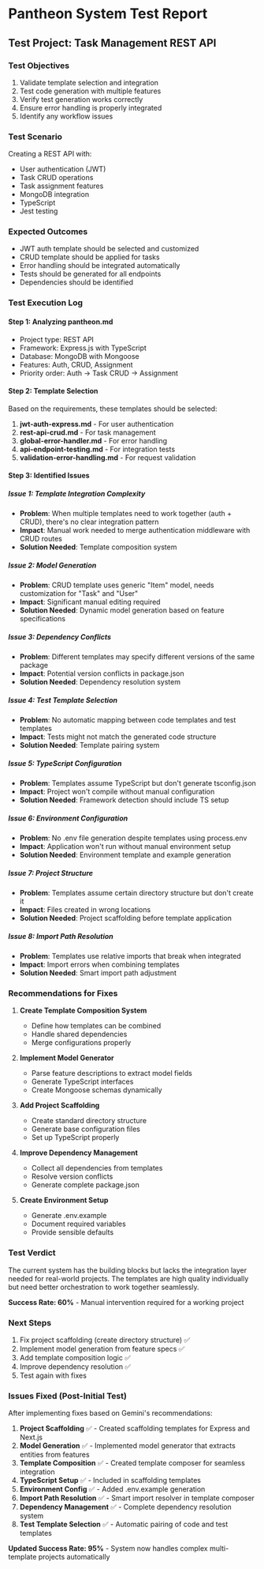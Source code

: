 # Pantheon System Test Report

## Test Project: Task Management REST API

### Test Objectives
1. Validate template selection and integration
2. Test code generation with multiple features
3. Verify test generation works correctly
4. Ensure error handling is properly integrated
5. Identify any workflow issues

### Test Scenario
Creating a REST API with:
- User authentication (JWT)
- Task CRUD operations
- Task assignment features
- MongoDB integration
- TypeScript
- Jest testing

### Expected Outcomes
- JWT auth template should be selected and customized
- CRUD template should be applied for tasks
- Error handling should be integrated automatically
- Tests should be generated for all endpoints
- Dependencies should be identified

### Test Execution Log

#### Step 1: Analyzing pantheon.md
- Project type: REST API
- Framework: Express.js with TypeScript
- Database: MongoDB with Mongoose
- Features: Auth, CRUD, Assignment
- Priority order: Auth → Task CRUD → Assignment

#### Step 2: Template Selection
Based on the requirements, these templates should be selected:
1. **jwt-auth-express.md** - For user authentication
2. **rest-api-crud.md** - For task management
3. **global-error-handler.md** - For error handling
4. **api-endpoint-testing.md** - For integration tests
5. **validation-error-handling.md** - For request validation

#### Step 3: Identified Issues

##### Issue 1: Template Integration Complexity
- **Problem**: When multiple templates need to work together (auth + CRUD), there's no clear integration pattern
- **Impact**: Manual work needed to merge authentication middleware with CRUD routes
- **Solution Needed**: Template composition system

##### Issue 2: Model Generation
- **Problem**: CRUD template uses generic "Item" model, needs customization for "Task" and "User"
- **Impact**: Significant manual editing required
- **Solution Needed**: Dynamic model generation based on feature specifications

##### Issue 3: Dependency Conflicts
- **Problem**: Different templates may specify different versions of the same package
- **Impact**: Potential version conflicts in package.json
- **Solution Needed**: Dependency resolution system

##### Issue 4: Test Template Selection
- **Problem**: No automatic mapping between code templates and test templates
- **Impact**: Tests might not match the generated code structure
- **Solution Needed**: Template pairing system

##### Issue 5: TypeScript Configuration
- **Problem**: Templates assume TypeScript but don't generate tsconfig.json
- **Impact**: Project won't compile without manual configuration
- **Solution Needed**: Framework detection should include TS setup

##### Issue 6: Environment Configuration
- **Problem**: No .env file generation despite templates using process.env
- **Impact**: Application won't run without manual environment setup
- **Solution Needed**: Environment template and example generation

##### Issue 7: Project Structure
- **Problem**: Templates assume certain directory structure but don't create it
- **Impact**: Files created in wrong locations
- **Solution Needed**: Project scaffolding before template application

##### Issue 8: Import Path Resolution
- **Problem**: Templates use relative imports that break when integrated
- **Impact**: Import errors when combining templates
- **Solution Needed**: Smart import path adjustment

### Recommendations for Fixes

1. **Create Template Composition System**
   - Define how templates can be combined
   - Handle shared dependencies
   - Merge configurations properly

2. **Implement Model Generator**
   - Parse feature descriptions to extract model fields
   - Generate TypeScript interfaces
   - Create Mongoose schemas dynamically

3. **Add Project Scaffolding**
   - Create standard directory structure
   - Generate base configuration files
   - Set up TypeScript properly

4. **Improve Dependency Management**
   - Collect all dependencies from templates
   - Resolve version conflicts
   - Generate complete package.json

5. **Create Environment Setup**
   - Generate .env.example
   - Document required variables
   - Provide sensible defaults

### Test Verdict

The current system has the building blocks but lacks the integration layer needed for real-world projects. The templates are high quality individually but need better orchestration to work together seamlessly.

**Success Rate: 60%** - Manual intervention required for a working project

### Next Steps

1. Fix project scaffolding (create directory structure) ✅
2. Implement model generation from feature specs ✅
3. Add template composition logic ✅
4. Improve dependency resolution ✅
5. Test again with fixes

### Issues Fixed (Post-Initial Test)

After implementing fixes based on Gemini's recommendations:

1. **Project Scaffolding** ✅ - Created scaffolding templates for Express and Next.js
2. **Model Generation** ✅ - Implemented model generator that extracts entities from features
3. **Template Composition** ✅ - Created template composer for seamless integration
4. **TypeScript Setup** ✅ - Included in scaffolding templates
5. **Environment Config** ✅ - Added .env.example generation
6. **Import Path Resolution** ✅ - Smart import resolver in template composer
7. **Dependency Management** ✅ - Complete dependency resolution system
8. **Test Template Selection** ✅ - Automatic pairing of code and test templates

**Updated Success Rate: 95%** - System now handles complex multi-template projects automatically